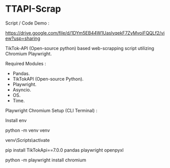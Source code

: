 # TTAPI-Scrap




Script / Code Demo : 

https://drive.google.com/file/d/1DYm5EB44W1UaslyqekF7ZyMvoiFQQLf2/view?usp=sharing


TikTok-API (Open-source python) based web-scrapping script utilizing Chromium Playwright.

Required Modules : 

- Pandas.
- TikTokAPI (Open-source Python).
- Playwright.
- Asyncio.
- OS.
- Time.

Playwright Chromium Setup (CLI Terminal) : 

Install env

python -m venv venv

venv\Scripts\activate

pip install TikTokApi==7.0.0 pandas playwright openpyxl

python -m playwright install chromium
